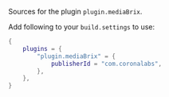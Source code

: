 Sources for the plugin `plugin.mediaBrix`.

Add following to your `build.settings` to use:
```lua
{
    plugins = {
        "plugin.mediaBrix" = {
            publisherId = "com.coronalabs",
        },
    },
}
```
